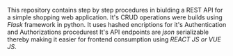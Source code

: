 This repository contains step by step procedures in biulding a REST API for a simple shopping web application.
It's CRUD operations were builds using *Flask* framework in python.
It uses hashed encriptions for it's Authentication and Authorizations procedurest
It's API endpoints are *json* serializable thereby making it easier for frontend consumption using *REACT JS or VUE JS*.